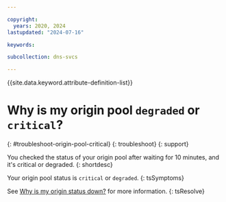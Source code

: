 ```yaml
---

copyright:
  years: 2020, 2024
lastupdated: "2024-07-16"

keywords:

subcollection: dns-svcs

---
```


{{site.data.keyword.attribute-definition-list}}

# Why is my origin pool `degraded` or `critical`?
{: #troubleshoot-origin-pool-critical}
{: troubleshoot}
{: support}

You checked the status of your origin pool after waiting for 10 minutes, and it's critical or degraded.
{: shortdesc}

Your origin pool status is `critical` or `degraded`.
{: tsSymptoms}

See [Why is my origin status down?](/docs/dns-svcs?topic=dns-svcs-troubleshoot-origin-down) for more information.
{: tsResolve}
